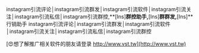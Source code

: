 instagram引流评论│instagram引流群发│instagram引流软件│instagram引流关注│instagram引流私信│instagram引流群控,**[Ins]**群控助手,**[Ins]**群群发,**[Ins]**行销助手
instagram引流评论│instagram引流群发│instagram引流软件│instagram引流关注│instagram引流私信│instagram引流群控

[😍想了解推广相关软件的朋友请登录 http://www.vst.tw](http://www.vst.tw)




